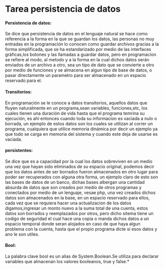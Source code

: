 # Tarea persistencia de datos

#### Persistencia de datos:
Se dice que persistencia de datos en el lenguaje natural se hace como referencia a la forma en la que se guardan los datos,
las personas no muy entradas en la programación lo conocen como guardar archivos gracias a la forma simplificada,
que se ha estandarizado por medio de las interfaces gráficas,los botones y las llamadas a guardar datos, pero en 
programacíon se refiere al modo, al metodo y a la forma en la cual dichos datos serán enviados de un archivo a otro,
sea un tipo de dato que se convierte a otro por medio de funciones y se almacena en algun tipo de base de datos, o
pasar directamente un parametro para ser almacenado en un espacio reservado para el.

#### Transitorios:

En programación se le conoce a datos transitorios, aquellos datos que fluyen naturalmente en un programa,sean variables,
funciones,etc, los cuales tienen una duración de vida hasta que el programa temrina su ejecución, es ahí entonces cuando
toda su informacion es vaciada a nulo o borrada, un ejemplo de estos datos son los cuales se utilizan al correr un programa,
cualquiera que utilice memoria dinámica por decir un ejemplo ya que todo se carga en memoria del sistema y cuando este
deja de usarse es vaciada.

#### persistentes:

Se dice que es a capacidad por la cual los datos sobreviven en un medio una vez que hayan sido eliminados de su 
espacio original, podemos decir que los datos antes de ser borrados fueron almacenados en otro lugar para poder ser
recuperados con alguna otra forma, un ejemplo claro de esto son las bases de datos de un banco, dichas bases albergan
una cantidad absurda de datos que son creados por medio de otros programas y conectados por medio de un lenguaje, vesae
php, una vez creados dichos datos son almacenados en la base, en un espacio reservado para ellos, cada vez que se requiera
hacer una actualizacion de los datos digamos,ingresar un monto nuevo a la suma total de una cuenta, estos datos son
borrados y reemplazados por otros, pero dicho sitema tiene un codigo de seguridad el cual hace una copia o manda dichos 
datos a un espacio temporal donde seran alojados en caso de que haya algun problema con la cuenta, hasta que el propio
programa dicte si esos datos y ano le son utiles.

#### Bool:

La palabra clave bool es un alias de System.Boolean.Se utiliza para declarar variables que almacenan los valores
booleanos, true y false.*


